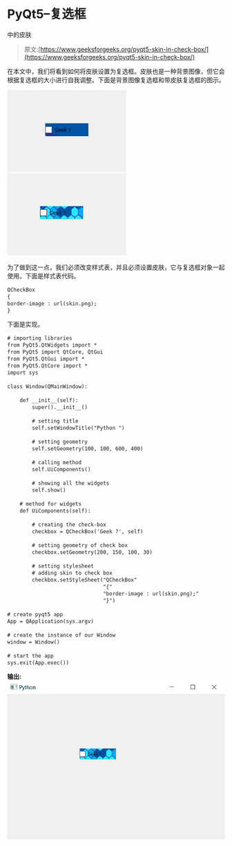 # PyQt5–复选框

中的皮肤

> 原文:[https://www.geeksforgeeks.org/pyqt5-skin-in-check-box/](https://www.geeksforgeeks.org/pyqt5-skin-in-check-box/)

在本文中，我们将看到如何将皮肤设置为复选框。皮肤也是一种背景图像，但它会根据复选框的大小进行自我调整。下面是背景图像复选框和带皮肤复选框的图示。

![](img/ef51336777951df9b5804c896a3cbe6e.png) ![](img/36592eabab65b429479d5f57d39b9624.png)

为了做到这一点，我们必须改变样式表，并且必须设置皮肤，它与复选框对象一起使用。下面是样式表代码。

```
QCheckBox
{
border-image : url(skin.png);
}

```

下面是实现。

```
# importing libraries
from PyQt5.QtWidgets import * 
from PyQt5 import QtCore, QtGui
from PyQt5.QtGui import * 
from PyQt5.QtCore import * 
import sys

class Window(QMainWindow):

    def __init__(self):
        super().__init__()

        # setting title
        self.setWindowTitle("Python ")

        # setting geometry
        self.setGeometry(100, 100, 600, 400)

        # calling method
        self.UiComponents()

        # showing all the widgets
        self.show()

    # method for widgets
    def UiComponents(self):

        # creating the check-box
        checkbox = QCheckBox('Geek ?', self)

        # setting geometry of check box
        checkbox.setGeometry(200, 150, 100, 30)

        # setting stylesheet
        # adding skin to check box
        checkbox.setStyleSheet("QCheckBox"
                               "{"
                               "border-image : url(skin.png);"
                               "}")

# create pyqt5 app
App = QApplication(sys.argv)

# create the instance of our Window
window = Window()

# start the app
sys.exit(App.exec())
```

**输出:**
![](img/b8c809736ccc3e30cb0460c5eb60de65.png)